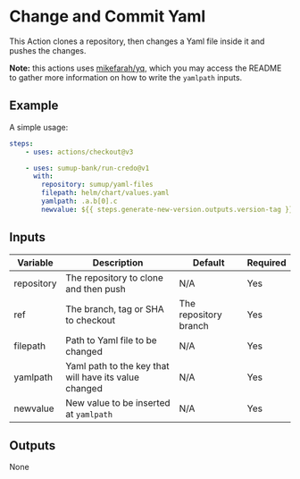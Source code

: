 # Change and Commit Yaml

This Action clones a repository, then changes a Yaml file inside it and pushes the changes.

**Note:** this actions uses [mikefarah/yq](https://github.com/mikefarah/yq), which you may access the README to gather more information on how to write the `yamlpath` inputs.

## Example

A simple usage:

```yaml
steps:
    - uses: actions/checkout@v3

    - uses: sumup-bank/run-credo@v1
      with:
        repository: sumup/yaml-files
        filepath: helm/chart/values.yaml
        yamlpath: .a.b[0].c
        newvalue: ${{ steps.generate-new-version.outputs.version-tag }}
```
## Inputs

|Variable|Description|Default|Required|
|-|-|-|-|
|repository|The repository to clone and then push|N/A|Yes|
|ref|The branch, tag or SHA to checkout|The repository branch|Yes|
|filepath|Path to Yaml file to be changed|N/A|Yes|
|yamlpath|Yaml path to the key that will have its value changed|N/A|Yes|
|newvalue|New value to be inserted at `yamlpath`|N/A|Yes|

## Outputs

None
